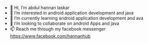 - 👋 Hi, I’m abdul hannan laskar
- 👀 I’m interested in android application development and java 
- 🌱 I’m currently learning android application development and ava 
- 💞️ I’m looking to collaborate on android Apps and java
- 📫 Reach me through my facebook messenger https://www.facebook.com/hannanhub 

<!---
hannanhub/hannanhub is a ✨ special ✨ repository because its `README.md` (this file) appears on your GitHub profile.
You can click the Preview link to take a look at your changes.
--->
